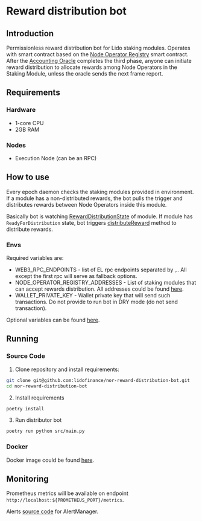 # Reward distribution bot

## Introduction

Permissionless reward distribution bot for Lido staking modules. Operates with smart contract based on the [Node Operator Registry](/contracts/node-operators-registry) smart contract. 
After the [Accounting Oracle](/guides/oracle-spec/accounting-oracle) completes the third phase, anyone can initiate reward distribution to allocate rewards among Node Operators in the Staking Module, unless the oracle sends the next frame report.

## Requirements

### Hardware

- 1-core CPU
- 2GB RAM

### Nodes

- Execution Node (can be an RPC)

## How to use

Every epoch daemon checks the staking modules provided in environment. If a module has a non-distributed rewards, the bot pulls the trigger and distributes rewards between Node Operators inside this module.

Basically bot is watching [RewardDistributionState](/contracts/node-operators-registry#getrewarddistributionstate) of module. 
If module has `ReadyForDistribution` state, bot triggers [distributeReward](/contracts/node-operators-registry#distributereward) method to distribute rewards.

### Envs

Required variables are:
- WEB3_RPC_ENDPOINTS - list of EL rpc endpoints separated by `,`. All except the first rpc will serve as fallback options.
- NODE_OPERATOR_REGISTRY_ADDRESSES - List of staking modules that can accept rewards distribution. All addresses could be found [here](https://docs.lido.fi/deployed-contracts/).
- WALLET_PRIVATE_KEY - Wallet private key that will send such transactions. Do not provide to run bot in DRY mode (do not send transaction).

Optional variables can be found [here](https://github.com/lidofinance/nor-reward-distribution-bot?tab=readme-ov-file#optional).

## Running

### Source Code

1. Clone repository and install requirements:

```bash
git clone git@github.com:lidofinance/nor-reward-distribution-bot.git
cd nor-reward-distribution-bot
```

2. Install requirements
```bash
poetry install
```

3. Run distributor bot
```bash
poetry run python src/main.py
```

### Docker

Docker image could be found [here](https://docs.lido.fi/guides/tooling#reward-distribution-bot).

## Monitoring

Prometheus metrics will be available on endpoint `http://localhost:${PROMETHEUS_PORT}/metrics`.

Alerts [source code](https://github.com/lidofinance/nor-reward-distribution-bot/blob/main/alerts/alerts.yml) for AlertManager.
